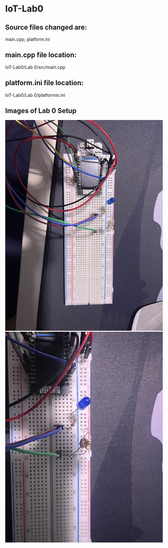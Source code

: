 # IoT-Lab0

## Source files changed are: 
 main.cpp, platform.ini
 
## main.cpp file location:
IoT-Lab0/Lab 0/src/main.cpp

## platform.ini file location:
IoT-Lab0/Lab 0/platformio.ini

## Images of Lab 0 Setup

![image 1](images/image1.jpg)
![image 2](images/image2.jpg)
